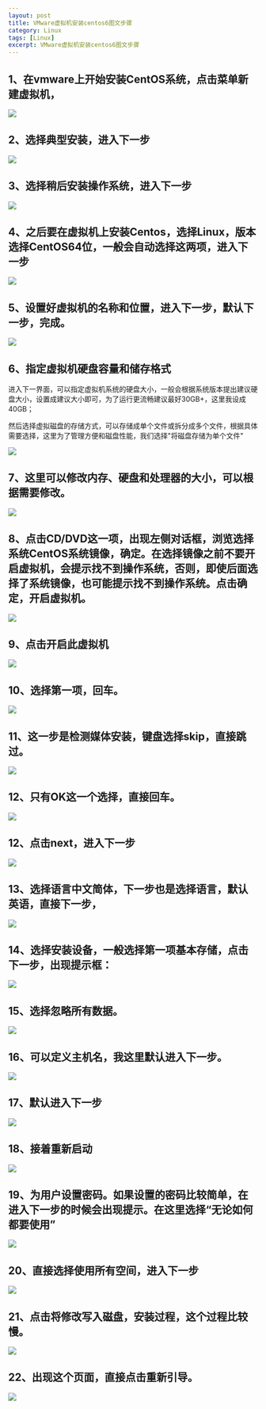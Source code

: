 ```yaml
---
layout: post
title: VMware虚拟机安装centos6图文步骤
category: Linux
tags: [Linux]
excerpt: VMware虚拟机安装centos6图文步骤
---
```


## 1、在vmware上开始安装CentOS系统，点击菜单新建虚拟机， ##

![](http://www.nangongyibin.com/assets/images/centos1.png)

## 2、选择典型安装，进入下一步  ##

![](http://www.nangongyibin.com/assets/images/centos2.png)

## 3、选择稍后安装操作系统，进入下一步  ##

![](http://www.nangongyibin.com/assets/images/centos3.png)

## 4、之后要在虚拟机上安装Centos，选择Linux，版本选择CentOS64位，一般会自动选择这两项，进入下一步  ##

![](http://www.nangongyibin.com/assets/images/centos4.png)

## 5、设置好虚拟机的名称和位置，进入下一步，默认下一步，完成。  ##

![](http://www.nangongyibin.com/assets/images/centos5.png)


## 6、指定虚拟机硬盘容量和储存格式 ##

进入下一界面，可以指定虚拟机系统的硬盘大小，一般会根据系统版本提出建议硬盘大小，设置成建议大小即可，为了运行更流畅建议最好30GB+，这里我设成40GB；

然后选择虚拟磁盘的存储方式，可以存储成单个文件或拆分成多个文件，根据具体需要选择，这里为了管理方便和磁盘性能，我们选择"将磁盘存储为单个文件"

![](http://www.nangongyibin.com/assets/images/centos8.jpg)

## 7、这里可以修改内存、硬盘和处理器的大小，可以根据需要修改。 ##

![](http://www.nangongyibin.com/assets/images/centos6.png)

## 8、点击CD/DVD这一项，出现左侧对话框，浏览选择系统CentOS系统镜像，确定。在选择镜像之前不要开启虚拟机，会提示找不到操作系统，否则，即使后面选择了系统镜像，也可能提示找不到操作系统。点击确定，开启虚拟机。  ##

![](http://www.nangongyibin.com/assets/images/centos7.png)

## 9、点击开启此虚拟机 ##


![](http://www.nangongyibin.com/assets/images/centos9.png)

## 10、选择第一项，回车。  ##

![](http://www.nangongyibin.com/assets/images/centos10.png)

## 11、这一步是检测媒体安装，键盘选择skip，直接跳过。 ##

![](http://www.nangongyibin.com/assets/images/centos11.png)

## 12、只有OK这一个选择，直接回车。 ##

![](http://www.nangongyibin.com/assets/images/centos22.png)

## 12、点击next，进入下一步 ##

![](http://www.nangongyibin.com/assets/images/centos12.png)

## 13、选择语言中文简体，下一步也是选择语言，默认英语，直接下一步， ##

![](http://www.nangongyibin.com/assets/images/centos13.png)

## 14、选择安装设备，一般选择第一项基本存储，点击下一步，出现提示框： ##

![](http://www.nangongyibin.com/assets/images/centos14.png)

## 15、选择忽略所有数据。 ##

![](http://www.nangongyibin.com/assets/images/centos15.png)

## 16、可以定义主机名，我这里默认进入下一步。 ##

![](http://www.nangongyibin.com/assets/images/centos16.png)

## 17、默认进入下一步  ##

![](http://www.nangongyibin.com/assets/images/centos17.png)

## 18、接着重新启动 ##

![](http://www.nangongyibin.com/assets/images/centos18.png)

## 19、为用户设置密码。如果设置的密码比较简单，在进入下一步的时候会出现提示。在这里选择“无论如何都要使用” ##

![](http://www.nangongyibin.com/assets/images/centos18.png)

## 20、直接选择使用所有空间，进入下一步 ##

![](http://www.nangongyibin.com/assets/images/centos19.png)

## 21、点击将修改写入磁盘，安装过程，这个过程比较慢。 ##

![](http://www.nangongyibin.com/assets/images/centos20.png)

## 22、出现这个页面，直接点击重新引导。  ##

![](http://www.nangongyibin.com/assets/images/centos21.png)